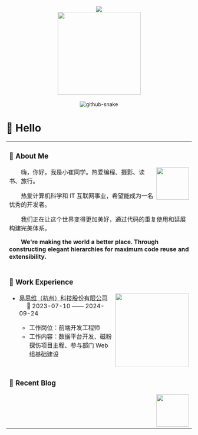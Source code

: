 <div align="center">

  <!-- dynamic typing effect 动态打字效果 -->
  <div>
    <a href="https://blog.sunguoqi.com/">
      <img src="https://readme-typing-svg.demolab.com?font=Fira+Code&pause=1000&width=435&lines=console.log(%22Hello%2C%20World%22);小崔同学祝您今天愉快!&center=true&size=27" />
    </a>
  </div>

  <!-- knock code pictures 敲代码的图片 -->
  <picture>
    <source media="(prefers-color-scheme: dark)" srcset="https://cdn.jsdelivr.net/gh/cuifanfan/cuifanfan/assets/images/coding.gif" />
    <source media="(prefers-color-scheme: light)" srcset="https://cdn.jsdelivr.net/gh/cuifanfan/cuifanfan/assets/images/developer.svg" height="225px" />
    <img src="https://cdn.jsdelivr.net/gh/cuifanfan/cuifanfan/assets/images/coding.gif" />
  </picture>

  <!-- for beauty 留个空行好看点 -->
  <div>&nbsp;</div>

  <!-- Snake Code Contribution Map 贪吃蛇代码贡献图 -->
  <picture>
    <source media="(prefers-color-scheme: dark)" srcset="https://cdn.jsdelivr.net/gh/cuifanfan/cuifanfan/profile-snake-contrib/github-contribution-grid-snake-dark.svg" />
    <source media="(prefers-color-scheme: light)" srcset="https://cdn.jsdelivr.net/gh/cuifanfan/cuifanfan/profile-snake-contrib/github-contribution-grid-snake.svg" />
    <img alt="github-snake" src="https://cdn.jsdelivr.net/gh/cuifanfan/cuifanfan/profile-snake-contrib/github-contribution-grid-snake-dark.svg" />
  </picture>

</div>

#  🙋 Hello

<table>
  
<tr><td>

### 🤺 About Me

<img align="right" width="88" src="https://cdn.jsdelivr.net/gh/cuifanfan/cuifanfan/assets/images/jobs.png" />

<p>&emsp;&emsp;嗨，你好，我是小崔同学。热爱编程、摄影、读书、旅行。</p>
<p>&emsp;&emsp;热爱计算机科学和 IT 互联网事业，希望能成为一名优秀的开发者。</p>
<p>&emsp;&emsp;我们正在让这个世界变得更加美好，通过代码的重复使用和延展构建完美体系。</p>
<p>&emsp;&emsp;<strong>We're making the world a better place. Through constructing elegant hierarchies for maximum code reuse and extensibility.</strong></p>
<p></p>
</td></tr>

<tr><td>

### 🏢 Work Experience
<img align="right" width="200" src="https://www.isv-tech.com/themes/simpleboot3/public/assets/images/logo1.png" />

- [易思维（杭州）科技股份有限公司](https://www.isv-tech.com/) &emsp; 📌 2023-07-10 —— 2024-09-24

  - 工作岗位：前端开发工程师
  - 工作内容：数据平台开发、磁粉探伤项目主程、参与部门 Web 组基础建设


<p></p>
</td></tr>

<tr><td>

### 📃 Recent Blog

<img align="right" width="88" src="https://cdn.jsdelivr.net/gh/cuifanfan/cuifanfan/assets/images/astronaut.png" />

<!-- START_SECTION:blog -->
<!-- END_SECTION:blog -->

</td></tr>
</table>
